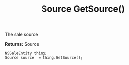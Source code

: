 ﻿---
uid: crmscript_ref_NSSaleEntity_GetSource
title: Source GetSource()
intellisense: NSSaleEntity.GetSource
keywords: NSSaleEntity, GetSource
so.topic: reference
---

The sale source

**Returns:** Source


```crmscript
NSSaleEntity thing;
Source source  = thing.GetSource();
```


